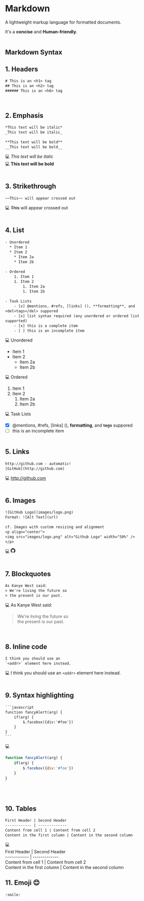 # Markdown
A lightweight markup language for formatted documents. 

It's a **concise**  and __Human-friendly__.
<br/><br/>

## Markdown Syntax
## 1. Headers  
    # This is an <h1> tag
    ## This is an <h2> tag  
    ###### This is an <h6> tag
<br/>

## 2. Emphasis
    *This text will be italic*
    _This text will be italic_

    **This text will be bold**
    __This text will be bold__

💻 *This text will be italic*  
💻 **This text will be bold**
<br/><br/>

## 3. Strikethrough
    ~~This~~ will appear crossed out

💻 ~~This~~ will appear crossed out
<br/><br/>

## 4. List
    - Unordered
      * Item 1
      * Item 2
        * Item 2a
        * Item 2b

    - Ordered
        1. Item 1
        1. Item 2
            1. Item 2a
            1. Item 2b

    - Task Lists
        - [x] @mentions, #refs, [links] (), **formatting**, and <del>tags</del> suppored
        - [x] list syntax required (any unordered or ordered list supported)
        - [x] this is a complete item
        - [ ] this is an incomplete item

💻 Unordered
* Item 1  
* Item 2  
    * Item 2a  
    * Item 2b 

💻 Ordered
1. Item 1  
1. Item 2  
    1. Item 2a  
    1. Item 2b  

💻 Task Lists
- [x] @mentions, #refs, [links] (), **formatting**, and <del>tags</del> suppored
- [ ] this is an incomplete item
<br/><br/>

## 5. Links
    http://github.com - automatic!
    [GitHub](http://github.com)

💻 http://github.com
<br/><br/>

## 6. Images
    ![GitHub Logo](images/logo.png)
    Format: ![Alt Text](url)

    cf. Images with custom resizing and alignment
    <p align="center">
    <img src="images/logo.png" alt="Github Logo" width="50%" />
    </p>

💻 <img src="./images/logo.png" width="15" height="15">
<br/><br/>

## 7. Blockquotes
    As Kanye West said:
    > We're living the future so
    > the present is our past.

💻 As Kanye West said:
> We're living the future so  
> the present is our past.

<br/>

## 8. Inline code
    I think you should use an
    `<addr>` element here instead.

💻 I think you should use an `<addr>` element here instead.
<br/><br/>

## 9. Syntax highlighting
    ```javascript
    function fancyAlert(arg) {
        if(arg) {
            $.facebox({div:'#foo'})
        }
    }
    ```

💻  
```javascript
function fancyAlert(arg) {
    if(arg) {
        $.facebox({div:'#foo'})
    }
}
```
<br/><br/>

## 10. Tables
    First Header | Second Header
    ------------ | -------------
    Content from cell 1 | Content from cell 2
    Content in the first column | Content in the second column

💻  
First Header | Second Header  
------------ | -------------  
Content from cell 1 | Content from cell 2  
Content in the first column | Content in the second column
<br/>

## 11. Emoji 😊
    :smile: